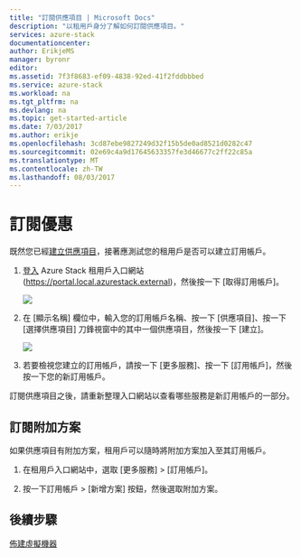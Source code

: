 ```yaml
---
title: "訂閱供應項目 | Microsoft Docs"
description: "以租用戶身分了解如何訂閱供應項目。"
services: azure-stack
documentationcenter: 
author: ErikjeMS
manager: byronr
editor: 
ms.assetid: 7f3f8683-ef09-4838-92ed-41f2fddbbbed
ms.service: azure-stack
ms.workload: na
ms.tgt_pltfrm: na
ms.devlang: na
ms.topic: get-started-article
ms.date: 7/03/2017
ms.author: erikje
ms.openlocfilehash: 3cd87ebe9827249d32f15b5de0ad8521d0282c47
ms.sourcegitcommit: 02e69c4a9d17645633357fe3d46677c2ff22c85a
ms.translationtype: MT
ms.contentlocale: zh-TW
ms.lasthandoff: 08/03/2017
---
```

# <a name="subscribe-to-an-offer"></a>訂閱優惠
既然您已經[建立供應項目](azure-stack-create-offer.md)，接著應測試您的租用戶是否可以建立訂用帳戶。

1. [登入](azure-stack-connect-azure-stack.md) Azure Stack 租用戶入口網站 (https://portal.local.azurestack.external)，然後按一下 [取得訂用帳戶]。

   ![](media/azure-stack-subscribe-plan-provision-vm/image01.png)
2. 在 [顯示名稱] 欄位中，輸入您的訂用帳戶名稱、按一下 [供應項目]、按一下 [選擇供應項目] 刀鋒視窗中的其中一個供應項目，然後按一下 [建立]。

   ![](media/azure-stack-subscribe-plan-provision-vm/image02.png)
3. 若要檢視您建立的訂用帳戶，請按一下 [更多服務]、按一下 [訂用帳戶]，然後按一下您的新訂用帳戶。  

訂閱供應項目之後，請重新整理入口網站以查看哪些服務是新訂用帳戶的一部分。

## <a name="subscribe-to-an-add-on-plan"></a>訂閱附加方案
如果供應項目有附加方案，租用戶可以隨時將附加方案加入至其訂用帳戶。  

1. 在租用戶入口網站中，選取 [更多服務] > [訂用帳戶]。

2. 按一下訂用帳戶 > [新增方案] 按鈕，然後選取附加方案。



## <a name="next-steps"></a>後續步驟
[佈建虛擬機器](azure-stack-provision-vm.md)
